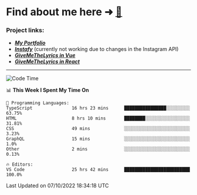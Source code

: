 # Find about me here ➜ [🧑](https://pauabella.dev)

### Project links:
- ***[My Portfolio](https://pauabella.dev)***
- ***[Instafy](https://instafy.me)*** (currently not working due to changes in the Instagram API)
- ***[GiveMeTheLyrics in Vue](https://lyrics.pauabella.dev)***
- ***[GiveMeTheLyrics in React](https://pauabella.dev/GiveMeTheLyrics)***

---
<!--START_SECTION:waka-->
![Code Time](http://img.shields.io/badge/Code%20Time-1%2C524%20hrs%2027%20mins-blue)

📊 **This Week I Spent My Time On** 

```text
💬 Programming Languages: 
TypeScript               16 hrs 23 mins      ████████████████░░░░░░░░░   63.75% 
HTML                     8 hrs 10 mins       ████████░░░░░░░░░░░░░░░░░   31.81% 
CSS                      49 mins             ░░░░░░░░░░░░░░░░░░░░░░░░░   3.23% 
GraphQL                  15 mins             ░░░░░░░░░░░░░░░░░░░░░░░░░   1.0% 
Other                    2 mins              ░░░░░░░░░░░░░░░░░░░░░░░░░   0.13%

🔥 Editors: 
VS Code                  25 hrs 42 mins      █████████████████████████   100.0%

```


 Last Updated on 07/10/2022 18:34:18 UTC
<!--END_SECTION:waka-->
